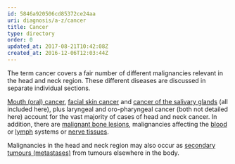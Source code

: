 ```yaml
---
id: 5846a920506cd85372ce24aa
uri: diagnosis/a-z/cancer
title: Cancer
type: directory
order: 0
updated_at: 2017-08-21T10:42:08Z
created_at: 2016-12-06T12:03:44Z
---
```


<p>The term cancer covers a fair number of different malignancies
    relevant in the head and neck region. These different diseases
    are discussed in separate individual sections.</p>
<p><a href="/diagnosis/a-z/cancer/mouth-cancer">Mouth (oral) cancer</a>,
    <a href="/diagnosis/a-z/cancer/facial-skin">facial skin cancer</a>    and <a href="/diagnosis/a-z/cancer/salivary-gland">cancer of the salivary glands</a>    (all included here), plus laryngeal and oro-pharyngeal cancer
    (both not detailed here) account for the vast majority of
    cases of head and neck cancer. In addition, there are
    <a href="/diagnosis/a-z/bone-lesion">malignant bone lesions</a>, malignancies affecting the
        <a href="/diagnosis/a-z/tumour/blood-malignancy">blood</a> or <a href="/diagnosis/a-z/tumour/other">lymph</a>            systems or <a href="/diagnosis/a-z/tumour/other">nerve tissues</a>.</p>
<p>Malignancies in the head and neck region may also occur as
    <a href="/diagnosis/a-z/tumour/metastases">secondary tumours (metastases)</a> from tumours elsewhere
        in the body.</p>

